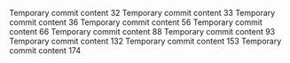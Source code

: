 Temporary commit content 32
Temporary commit content 33
Temporary commit content 36
Temporary commit content 56
Temporary commit content 66
Temporary commit content 88
Temporary commit content 93
Temporary commit content 132
Temporary commit content 153
Temporary commit content 174
